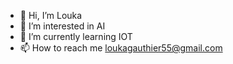 - 👋 Hi, I’m Louka
- 👀 I’m interested in AI
- 🌱 I’m currently learning IOT
- 📫 How to reach me loukagauthier55@gmail.com

<!---
LoukaG/LoukaG is a ✨ special ✨ repository because its `README.md` (this file) appears on your GitHub profile.
You can click the Preview link to take a look at your changes.
--->

